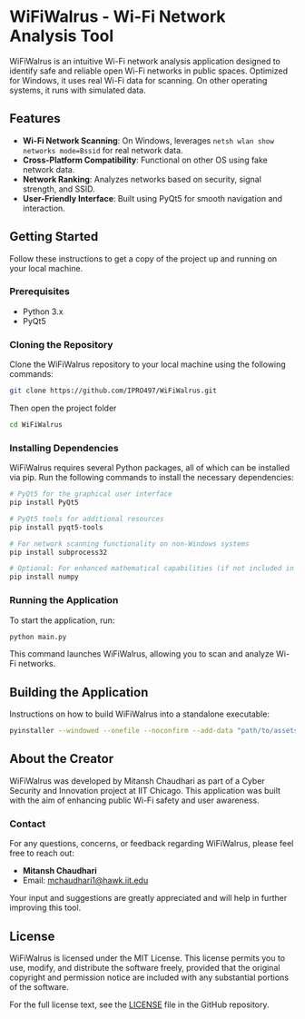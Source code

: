 # WiFiWalrus - Wi-Fi Network Analysis Tool

WiFiWalrus is an intuitive Wi-Fi network analysis application designed to identify safe and reliable open Wi-Fi networks in public spaces. Optimized for Windows, it uses real Wi-Fi data for scanning. On other operating systems, it runs with simulated data.

## Features

- **Wi-Fi Network Scanning**: On Windows, leverages `netsh wlan show networks mode=Bssid` for real network data.
- **Cross-Platform Compatibility**: Functional on other OS using fake network data.
- **Network Ranking**: Analyzes networks based on security, signal strength, and SSID.
- **User-Friendly Interface**: Built using PyQt5 for smooth navigation and interaction.

## Getting Started

Follow these instructions to get a copy of the project up and running on your local machine.

### Prerequisites

- Python 3.x
- PyQt5

### Cloning the Repository

Clone the WiFiWalrus repository to your local machine using the following commands:

```bash
git clone https://github.com/IPRO497/WiFiWalrus.git
```

Then open the project folder
```bash
cd WiFiWalrus
```

### Installing Dependencies

WiFiWalrus requires several Python packages, all of which can be installed via pip. Run the following commands to install the necessary dependencies:

```bash
# PyQt5 for the graphical user interface
pip install PyQt5

# PyQt5 tools for additional resources
pip install pyqt5-tools

# For network scanning functionality on non-Windows systems
pip install subprocess32

# Optional: For enhanced mathematical capabilities (if not included in your Python distribution)
pip install numpy
```

### Running the Application

To start the application, run:

```bash
python main.py
```

This command launches WiFiWalrus, allowing you to scan and analyze Wi-Fi networks.

## Building the Application

Instructions on how to build WiFiWalrus into a standalone executable:

```bash
pyinstaller --windowed --onefile --noconfirm --add-data "path/to/assets;./assets" --icon "path/to/icon.ico" main.py
```

## About the Creator

WiFiWalrus was developed by Mitansh Chaudhari as part of a Cyber Security and Innovation project at IIT Chicago. This application was built with the aim of enhancing public Wi-Fi safety and user awareness.

### Contact
For any questions, concerns, or feedback regarding WiFiWalrus, please feel free to reach out:

- **Mitansh Chaudhari**
- Email: [mchaudhari1@hawk.iit.edu](mailto:mchaudhari1@hawk.iit.edu)

Your input and suggestions are greatly appreciated and will help in further improving this tool.

## License

WiFiWalrus is licensed under the MIT License. This license permits you to use, modify, and distribute the software freely, provided that the original copyright and permission notice are included with any substantial portions of the software.

For the full license text, see the [LICENSE](https://github.com/IPRO497/WiFiWalrus/blob/main/LICENSE.md) file in the GitHub repository.



